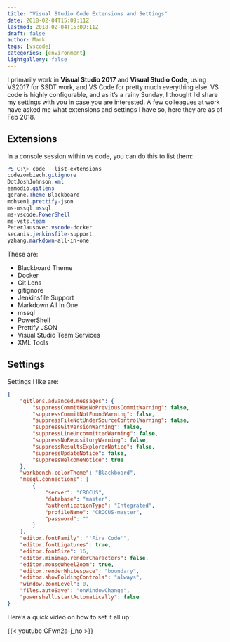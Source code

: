 ```yaml
---
title: "Visual Studio Code Extensions and Settings"
date: 2018-02-04T15:09:11Z
lastmod: 2018-02-04T15:09:11Z
draft: false
author: Mark
tags: [vscode]
categories: [environment]
lightgallery: false
---
```

I primarily work in **Visual Studio 2017** and **Visual Studio Code**, using VS2017 for SSDT work, and VS Code for pretty much everything else. VS code is highly configurable, and as it’s a rainy Sunday, I thought I’d share my settings with you in case you are interested. A few colleagues at work have asked me what extensions and settings I have so, here they are as of Feb 2018.

## Extensions

In a console session within vs code, you can do this to list them:
``` powershell
PS C:\> code --list-extensions
codezombiech.gitignore
DotJoshJohnson.xml
eamodio.gitlens
gerane.Theme-Blackboard
mohsen1.prettify-json
ms-mssql.mssql
ms-vscode.PowerShell
ms-vsts.team
PeterJausovec.vscode-docker
secanis.jenkinsfile-support
yzhang.markdown-all-in-one
```

These are:

* Blackboard Theme
* Docker
* Git Lens
* gitignore
* Jenkinsfile Support
* Markdown All In One
* mssql
* PowerShell
* Prettify JSON
* Visual Studio Team Services
* XML Tools

## Settings

Settings I like are:

```json
{
    "gitlens.advanced.messages": {
        "suppressCommitHasNoPreviousCommitWarning": false,
        "suppressCommitNotFoundWarning": false,
        "suppressFileNotUnderSourceControlWarning": false,
        "suppressGitVersionWarning": false,
        "suppressLineUncommittedWarning": false,
        "suppressNoRepositoryWarning": false,
        "suppressResultsExplorerNotice": false,
        "suppressUpdateNotice": false,
        "suppressWelcomeNotice": true
    },
    "workbench.colorTheme": "Blackboard",
    "mssql.connections": [
        {
            "server": "CROCUS",
            "database": "master",
            "authenticationType": "Integrated",
            "profileName": "CROCUS-master",
            "password": ""
        }
    ],
    "editor.fontFamily": "'Fira Code'",
    "editor.fontLigatures": true,
    "editor.fontSize": 16,
    "editor.minimap.renderCharacters": false,
    "editor.mouseWheelZoom": true,
    "editor.renderWhitespace": "boundary",
    "editor.showFoldingControls": "always",
    "window.zoomLevel": 0,
    "files.autoSave": "onWindowChange",
    "powershell.startAutomatically": false
}
```

Here’s a quick video on how to set it all up:

{{< youtube CFwn2a-j_no >}}